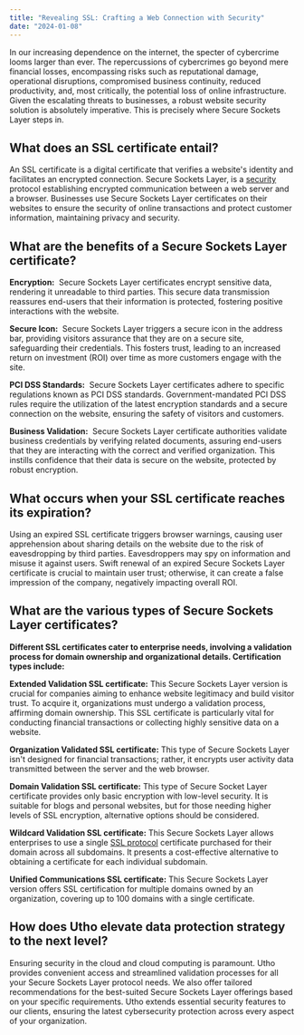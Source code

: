 ```yaml
---
title: "Revealing SSL: Crafting a Web Connection with Security"
date: "2024-01-08"
---
```


In our increasing dependence on the internet, the specter of cybercrime looms larger than ever. The repercussions of cybercrimes go beyond mere financial losses, encompassing risks such as reputational damage, operational disruptions, compromised business continuity, reduced productivity, and, most critically, the potential loss of online infrastructure. Given the escalating threats to businesses, a robust website security solution is absolutely imperative. This is precisely where Secure Sockets Layer steps in.  

## **What does an SSL certificate entail?**

  
An SSL certificate is a digital certificate that verifies a website's identity and facilitates an encrypted connection. Secure Sockets Layer, is a [security](https://utho.com/security-solution) protocol establishing encrypted communication between a web server and a browser. Businesses use Secure Sockets Layer certificates on their websites to ensure the security of online transactions and protect customer information, maintaining privacy and security.  

## **What are the benefits of a Secure Sockets Layer certificate?**  

**Encryption:**  Secure Sockets Layer certificates encrypt sensitive data, rendering it unreadable to third parties. This secure data transmission reassures end-users that their information is protected, fostering positive interactions with the website.  
  
**Secure Icon:**  Secure Sockets Layer triggers a secure icon in the address bar, providing visitors assurance that they are on a secure site, safeguarding their credentials. This fosters trust, leading to an increased return on investment (ROI) over time as more customers engage with the site.  
  
**PCI DSS Standards:**  Secure Sockets Layer certificates adhere to specific regulations known as PCI DSS standards. Government-mandated PCI DSS rules require the utilization of the latest encryption standards and a secure connection on the website, ensuring the safety of visitors and customers.

  
**Business Validation:**  Secure Sockets Layer certificate authorities validate business credentials by verifying related documents, assuring end-users that they are interacting with the correct and verified organization. This instills confidence that their data is secure on the website, protected by robust encryption.  

## **What occurs when your SSL certificate reaches its expiration?**  

Using an expired SSL certificate triggers browser warnings, causing user apprehension about sharing details on the website due to the risk of eavesdropping by third parties. Eavesdroppers may spy on information and misuse it against users. Swift renewal of an expired Secure Sockets Layer certificate is crucial to maintain user trust; otherwise, it can create a false impression of the company, negatively impacting overall ROI.  

## **What are the various types of Secure Sockets Layer certificates?**  

**Different SSL certificates cater to enterprise needs, involving a validation process for domain ownership and organizational details. Certification types include:**  

**Extended Validation SSL certificate:** This Secure Sockets Layer version is crucial for companies aiming to enhance website legitimacy and build visitor trust. To acquire it, organizations must undergo a validation process, affirming domain ownership. This SSL certificate is particularly vital for conducting financial transactions or collecting highly sensitive data on a website.  
  
**Organization Validated SSL certificate:** This type of Secure Sockets Layer isn't designed for financial transactions; rather, it encrypts user activity data transmitted between the server and the web browser.  
  
**Domain Validation SSL certificate:** This type of Secure Socket Layer certificate provides only basic encryption with low-level security. It is suitable for blogs and personal websites, but for those needing higher levels of SSL encryption, alternative options should be considered.  
  
**Wildcard Validation SSL certificate:** This Secure Sockets Layer allows enterprises to use a single [SSL protocol](https://www.cloudflare.com/learning/ssl/what-is-ssl/#:~:text=SSL%2C%20or%20Secure%20Sockets%20Layer,modern%20TLS%20encryption%20used%20today.) certificate purchased for their domain across all subdomains. It presents a cost-effective alternative to obtaining a certificate for each individual subdomain.  
  
**Unified Communications SSL certificate:** This Secure Sockets Layer version offers SSL certification for multiple domains owned by an organization, covering up to 100 domains with a single certificate.  

## **How does Utho elevate data protection strategy to the next level?**  

Ensuring security in the cloud and cloud computing is paramount. Utho provides convenient access and streamlined validation processes for all your Secure Sockets Layer protocol needs. We also offer tailored recommendations for the best-suited Secure Sockets Layer offerings based on your specific requirements. Utho extends essential security features to our clients, ensuring the latest cybersecurity protection across every aspect of your organization.
